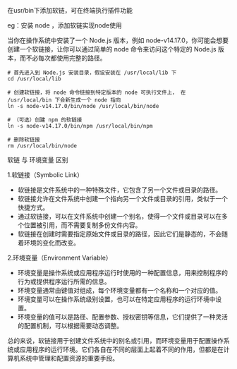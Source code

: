 在usr/bin下添加软链，可在终端执行插件功能

eg：安装 node ，添加软链实现node使用

当你在操作系统中安装了一个 Node.js 版本，例如 node-v14.17.0，你可能会想要创建一个软链接，让你可以通过简单的 node 命令来访问这个特定的 Node.js 版本，而不必每次都使用完整的路径。
```
# 首先进入到 Node.js 安装目录，假设安装在 /usr/local/lib 下
cd /usr/local/lib

# 创建软链接，将 node 命令链接到特定版本的 node 可执行文件上， 在 /usr/local/bin 下会新生成一个 node 指向
ln -s node-v14.17.0/bin/node /usr/local/bin/node

# （可选）创建 npm 的软链接
ln -s node-v14.17.0/bin/npm /usr/local/bin/npm

# 删除软链接
rm /usr/local/bin/node
```

软链 与 环境变量 区别

1.软链接（Symbolic Link）
- 软链接是文件系统中的一种特殊文件，它包含了另一个文件或目录的路径。
- 软链接允许在文件系统中创建一个指向另一个文件或目录的引用，类似于一个快捷方式。
- 通过软链接，可以在文件系统中创建一个别名，使得一个文件或目录可以在多个位置被引用，而不需要复制多份文件内容。
- 软链接在创建时需要指定原始文件或目录的路径，因此它们是静态的，不会随着环境的变化而改变。
  
2.环境变量（Environment Variable）
- 环境变量是操作系统或应用程序运行时使用的一种配置信息，用来控制程序的行为或提供程序运行所需的信息。
- 环境变量通常由键值对组成，每个环境变量都有一个名称和一个对应的值。
- 环境变量可以在操作系统级别设置，也可以在特定应用程序的运行环境中设置。
- 环境变量的值可以是路径、配置参数、授权密钥等信息，它们提供了一种灵活的配置机制，可以根据需要动态调整。
  
总的来说，软链接用于创建文件系统中的别名或引用，而环境变量用于配置操作系统或应用程序的运行环境。它们各自在不同的层面上起着不同的作用，但都是在计算机系统中管理和配置资源的重要手段。